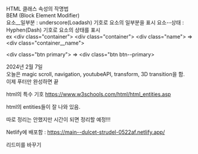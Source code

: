 HTML 클래스 속성의 작명법  
BEM (Block Element Modifier)  
요소__일부분 : underscore(Loadash) 기호로 요소의 일부분을 표시
요소--상태 : Hyphen(Dash) 기호로 요소의 상태를 표시  
ex 
&lt;div class="container"&gt;             &lt;div class="container"&gt;
    &lt;div class="name"&gt;         =>      &lt;div class="container__name"&gt;

&lt;div class="btn primary"&gt;      =>   &lt;div class="btn btn--primary&gt;

2024년 2월 7일  
오늘은 magic scroll, navigation, youtubeAPI, transform, 3D transition을 함.  
이제 푸터만 완성하면 끝


html의 특수 기호
https://www.w3schools.com/html/html_entities.asp

html의 entities들이 잘 나와 있음.  


따로 정리는 안했지만 시간이 되면 정리할 예정!!!


Netlify에 배포함 : https://main--dulcet-strudel-0522af.netlify.app/

리드미를 바꾸기